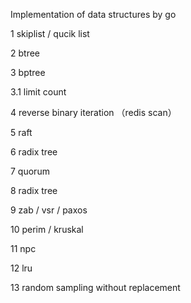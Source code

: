 Implementation of data structures by go

1 skiplist / qucik list

2 btree

3 bptree

3.1 limit count

4 reverse binary iteration （redis scan）

5 raft

6 radix tree

7 quorum

8 radix tree

9 zab / vsr / paxos

10 perim / kruskal

11 npc

12 lru


13 random sampling without replacement
